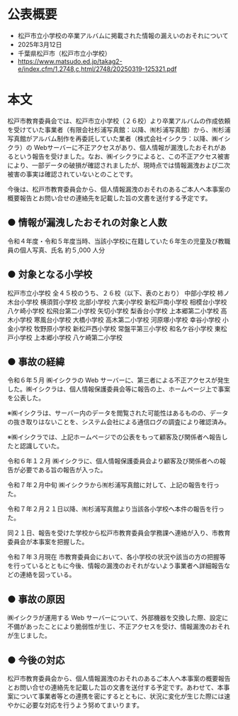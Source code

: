 # 公表概要
- 松戸市立小学校の卒業アルバムに掲載された情報の漏えいのおそれについて
- 2025年3月12日
- 千葉県松戸市（松戸市立小学校）
- https://www.matsudo.ed.jp/takag2-e/index.cfm/1,2748,c,html/2748/20250319-125321.pdf

# 本文
松戸市教育委員会では、松戸市立小学校（２６校）より卒業アルバムの作成依頼を受けていた事業者（有限会社杉浦写真館：以降、㈲杉浦写真館）から、㈲杉浦写真館がアルバム制作を再委託していた業者（株式会社イシクラ：以降、㈱イシクラ）の Webサーバーに不正アクセスがあり、個人情報が漏洩したおそれがあるという報告を受けました。なお、㈱イシクラによると、この不正アクセス被害により、一部データの破損が確認されましたが、現時点では情報漏洩および二次被害の事実は確認されていないとのことです。

今後は、松戸市教育委員会から、個人情報漏洩のおそれのあるご本人へ本事案の概要報告とお問い合せの連絡先を記載した旨の文書を送付する予定です。

## ● 情報が漏洩したおそれの対象と人数
令和４年度・令和５年度当時、当該小学校に在籍していた６年生の児童及び教職員の個人写真、氏名 約５,000 人分

## ● 対象となる小学校
松戸市立小学校 全４５校のうち、２６校（以下、表のとおり）
中部小学校 柿ノ木台小学校 横須賀小学校 北部小学校 六実小学校 新松戸南小学校 相模台小学校 八ケ崎小学校 松飛台第二小学校 矢切小学校 梨香台小学校 上本郷第二小学校 高木小学校 寒風台小学校 大橋小学校 高木第二小学校 河原塚小学校 幸谷小学校 小金小学校 牧野原小学校 新松戸西小学校 常盤平第三小学校 和名ケ谷小学校 東松戸小学校 上本郷小学校 八ケ崎第二小学校

## ● 事故の経緯
令和６年５月 ㈱イシクラの Web サーバーに、第三者による不正アクセスが発生した。㈱イシクラは、個人情報保護委員会等に報告の上、ホームページ上で事案を公表した。

※㈱イシクラは、サーバー内のデータを閲覧された可能性はあるものの、データの抜き取りはないことを、システム会社による通信ログの調査により確認済み。

※㈱イシクラでは、上記ホームページでの公表をもって顧客及び関係者へ報告したと認識していた。

令和６年１２月 ㈱イシクラに、個人情報保護委員会より顧客及び関係者への報告が必要である旨の報告が入った。

令和７年２月中旬 ㈱イシクラから㈲杉浦写真館に対して、上記の報告を行った。

令和７年２月２１日以降、㈲杉浦写真館より当該各小学校へ本件の報告を行った。

同２１日、報告を受けた学校から松戸市教育委員会学務課へ連絡が入り、市教育委員会が本事案を把握した。

令和７年３月現在 市教育委員会において、各小学校の状況や該当の方の把握等を行っているとともに今後、情報の漏洩のおそれがないよう事業者へ詳細報告などの連絡を図っている。

## ● 事故の原因
㈱イシクラが運用する Web サーバーについて、外部機器を交換した際、設定に不備があったことにより脆弱性が生じ、不正アクセスを受け、情報漏洩のおそれが生じました。

## ● 今後の対応
松戸市教育委員会から、個人情報漏洩のおそれのあるご本人へ本事案の概要報告とお問い合せの連絡先を記載した旨の文書を送付する予定です。あわせて、本事案について事業者等との連携を密にするとともに、状況に変化が生じた際には速やかに必要な対応を行うよう努めてまいります。
